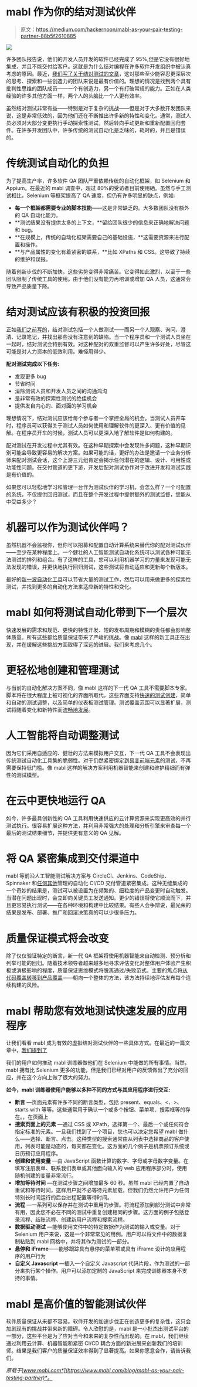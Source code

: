 # mabl 作为你的结对测试伙伴

> 原文：<https://medium.com/hackernoon/mabl-as-your-pair-testing-partner-88b5f2610885>

![](img/74f3fad37290db0904c08456374d3743.png)

许多团队报告说，他们的开发人员开发的软件已经完成了 95%,但是它没有很好地集成，并且不能交付给客户。这就是为什么结对编程在许多软件开发组织中被认真考虑的原因。最近，[我们写了关于结对测试的文章](https://www.mabl.com/blog/the-benefits-and-challenges-of-pair-programming-and-pair-testing)，这对那些至少能容忍更深层次的思考、探索和一些创造力的团队来说是最有价值的。理想的情况是找到两个具有批判性思维的团队成员——一个有创造力，另一个有打破常规的能力。正如在人类经验的许多其他方面一样，两个人的头脑比一个人更有效率。

虽然结对测试非常有益——特别是对于复杂的挑战——但是对于大多数开发团队来说，这是非常低效的，因为他们还在不断推出许多新的特性和变化。通常，测试人员必须对大部分变更执行手动探索性测试，然后转向手动更新和重新配置回归套件。在许多开发团队中，许多传统的测试自动化是乏味的，耗时的，并且是错误的。

# 传统测试自动化的负担

为了提高生产率，许多软件 QA 团队严重依赖传统的自动化框架，如 Selenium 和 Appium。在最近的 mabl 调查中，超过 80%的受访者目前使用硒。虽然与手工测试相比，Selenium 等框架提高了 QA 速度，但仍有许多明显的缺点，例如:

*   **每一个框架都需要专业的脚本技能**——这是非常缺乏的。大多数团队没有额外的 QA 自动化能力。
*   **测试结果没有提供太多的上下文，**留给团队很少的信息来正确地解决问题和 bug。
*   **在规模上，传统的自动化框架需要自己的基础设施，**这需要资源来进行配置和操作。
*   **与产品属性的变化有着紧密的联系，**比如 XPaths 和 CSS。这导致了持续的维护和误报。

随着创新步伐的不断加快，这些劣势变得非常痛苦。它变得如此激烈，以至于一些团队限制了传统工具的使用。由于他们没有能力再培训或增加 QA 人员，这通常会导致产品质量下降。

# 结对测试应该有积极的投资回报

正如[我们之前写的](https://www.mabl.com/blog/the-benefits-and-challenges-of-pair-programming-and-pair-testing)，结对测试包括一个人做测试——而另一个人观察、询问、澄清、记录笔记，并找出那些没有注意到的缺陷。当一个程序员和一个测试人员坐在一起时，结对测试会特别有效。对这种配对的双重监督可以产生许多好处，尽管这可能是对人力资本的低效利用。难怪用得少。

**配对测试完成以下任务:**

*   发现更多 bug
*   节省时间
*   消除测试人员和开发人员之间的沟通鸿沟
*   是非常有效的探索性测试的绝佳机会
*   提供发自内心的、面对面的学习机会

理想情况下，结对测试应该给每个参与者一个掌控全局的机会。当测试人员开车时，程序员可以获得关于测试人员如何使用和理解软件的更深入、更有价值的见解。在程序员开车的时候，测试人员可以更深入地了解软件是如何构建的。

配对测试在开发过程中尤其有效。在这种早期探索中会发现许多问题，这种早期识别可能会导致更容易的解决方案。如果可能的话，更好的办法是邀请一个业务分析师来配对测试会话，这个上游三元组肯定会揭示任何潜在的逻辑、设计、可用性或功能性问题。在交付管道的更下游，开发后配对测试协作对于改进开发和测试实践是有价值的。

如果您可以轻松地学习和管理一台作为测试伙伴的学习机，会怎么样？一个可配置的系统，不仅提供回归测试，而且在整个开发过程中提供额外的测试监督，您能从中受益多少？

# 机器可以作为测试伙伴吗？

虽然机器不会监视你，但你可以招募和配置自动计算系统来替代你的配对测试伙伴——至少在某种程度上。一个健壮的人工智能测试自动化系统可以测试各种可能无法测试的排列和组合。有了这样的工具，您可以利用机器学习的力量来发现可能无法发现的错误，并更快地执行回归测试，这些测试将自动适应和更新每个新版本。

最好的[新一波自动化工具](https://joecolantonio.com/testtalks/178-third-wave-test-automation-joe-colantonio/)可以节省大量的测试工作，然后可以用来做更多的探索性测试，并找到更多的自动化方法来适应新的特性和变化。

# mabl 如何将测试自动化带到下一个层次

快速发展的需求和规范、更快的特性开发、短的发布周期和模糊的责任都会影响整体质量。所有这些都给质量保证带来了严峻的挑战。像 [mabl](https://www.mabl.com/) 这样的新工具正在出现，并在缓解这些挑战方面取得了深远的进展。我们来考虑几个。

# 更轻松地创建和管理测试

与当前的自动化解决方案不同，像 mabl 这样的下一代 QA 工具不需要脚本专家。脚本将在很大程度上被可视化的界面所取代，这些界面支持[快速的测试创建](https://www.mabl.com/blog/how-to-create-test-scripts-without-code-using-mabl)，简单和自动的测试调整，以及简单的仪表板测试管理。测试覆盖范围可以显著扩展，测试将随着变化和新特性而[流畅地发展](https://www.mabl.com/blog/maintenance-free-automated-functional-testing-with-auto-healing-tests)。

# 人工智能将自动调整测试

因为它们采用自适应的、健壮的方法来模拟用户交互，下一代 QA 工具不会表现出传统测试自动化工具集的脆弱性。对于仍然紧密绑定到[易变前端元素](https://www.mabl.com/blog/mabls-adaptive-testing-with-angular-and-react-apps)的测试，不再需要保持低门槛。像 mabl 这样的解决方案利用机器智能来创建和维护精细而有弹性的测试模型。

# 在云中更快地运行 QA

如今，许多最具创新性的 QA 工具利用快速供应的云计算资源来实现更高效的并行测试执行。很容易扩展这种方法，并利用非常强大的处理和分析引擎来审查每一个最后的测试结果细节，并提供更有意义的 QA 见解。

# 将 QA 紧密集成到交付渠道中

mabl 等前沿人工智能测试解决方案与 CircleCI、Jenkins、CodeShip、Spinnaker 和[任何其他](https://help.mabl.com/docs/integrating-mabl-with-your-cicd-workflow)管理的自动化 CI/CD 交付管道紧密集成。这种无缝集成的一个奇妙的结果是，测试可以被设置为在频繁的、细粒度的产品变更时自动触发。当潜在问题出现时，会立即向关键员工发送通知。更少的错误将使它顺流而下，并且更容易执行测试——在各种环境和构建中比较结果。有些人会争辩说，最光荣的结果是发布、部署、推广和回滚决策真的可以少很多压力。

# 质量保证模式将会改变

除了仅仅验证特定的断言，新一代 QA 框架将使用机器智能来自动检测、预分析和列举可能的回归。随着技术领导者越来越多地寻求评估变化对整体用户体验产生积极或消极影响的程度，质量保证思维模式将脱离通过/失败范式。主要的焦点将[从代码覆盖转移到产品覆盖](https://www.mabl.com/blog/the-era-of-intelligent-testing)——朝向一个整体的方法，该方法持续地评估发布每个连续构建的风险。

# mabl 帮助您有效地测试快速发展的应用程序

让我们看看 mabl 成为有效的虚拟结对测试伙伴的一些具体方式。在最近的一篇文章中，[我们提到了](https://www.mabl.com/blog/evolution-of-the-mabl-trainer)

我们的用户如何推动 mabl 训练器做他们在 Selenium 中能做的所有事情。当然，mabl 拥有比 Selenium 更多的功能，但是我们已经对用户的反馈做出了充分的回应，并在这个方向上做了很大的努力。

**如今，mabl 训练器使用户能够以多种不同的方式与其应用程序进行交互:**

*   **断言** —页面元素有许多不同的断言类型，包括 present、equals、<、>、starts with 等等。这些通常用于确认一个或多个按钮、菜单项、搜索框等的存在。，在页面上
*   **搜索页面上的元素** —通过 CSS 或 XPath，选择第一个、最后一个或任何符合指定标准的元素。一旦我们找到了一个项目，您也可以决定您希望 mabl 做什么——选择、断言、点击。这种类型的搜索通常由从列表中选择商品的客户使用，列表可能是动态的，每天都在变化。这方面的几个例子是机票预订系统或日历预订应用程序。
*   **创建和使用变量** —由 JavaScript 函数计算的数字、字母或字母数字变量。在填写注册表单、联系我们表单或其他面向输入的 web 应用程序部分时，使用随机创建的变量非常流行。
*   **增加等待时间** —在测试步骤之间增加最多 60 秒。虽然 mabl 已经内置了自动重试和等待时间，这样用户就不必等待元素加载，但我们仍然允许用户为任何特别长时间运行的后台进程配置等待时间。
*   **流程** —一系列可以保存并在测试中重用的步骤。将流程添加到部分测试中非常有用，因此您不必在不同的测试中重复创建相同的步骤。这方面的例子包括登录流程、结账流程、创建新用户流程和搜索流程。
*   **数据驱动测试** —能够使用文件中的特定数据作为测试的输入或变量。对于 Selenium 用户来说，这是一个非常常见的用例。用户可以将文件中的数据复制粘贴到 mabl 网格中，并将其作为测试的一部分。
*   **悬停和 iFrame**——能够跟踪具有悬停的菜单项或具有 iFrame 设计的应用程序的用户行为
*   **自定义 Javascript** —插入一个自定义 Javascript 代码片段，作为测试的一部分来执行某个操作。用户可以添加定制的 JavaScript 来完成训练器本身不支持的事情。

# mabl 是高价值的智能测试伙伴

软件质量保证从来都不容易。软件开发的加速步伐正在创造更多的复杂性，这只会加剧现有的挑战并带来新的障碍。令人欣慰的是，mabl 是一小批杰出测试平台的一部分，这些平台是为了应对当今和未来的复杂性而出现的。在 mabl，我们继续通过利用云计算、机器智能和紧密 CI/CD 耦合方面的新进展来创新我们的培训师。结果是我们客户的质量保证效率得到了显著提高。如果你愿意合作，请告诉我们。

*原载于*[*www.mabl.com*](https://www.mabl.com/blog/mabl-as-your-pair-testing-partner)*。*